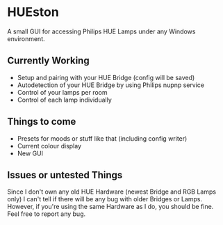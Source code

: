 # HUEston
A small GUI for accessing Philips HUE Lamps under any Windows environment.

## Currently Working

* Setup and pairing with your HUE Bridge (config will be saved)
* Autodetection of your HUE Bridge by using Philips nupnp service
* Control of your lamps per room
* Control of each lamp individually

## Things to come
* Presets for moods or stuff like that (including config writer)
* Current colour display 
* New GUI

## Issues or untested Things

Since I don't own any old HUE Hardware (newest Bridge and RGB Lamps only) I can't tell if there will be any bug with older Bridges or Lamps. However, if you're using the same Hardware as I do, you should be fine. Feel free to report any bug.
